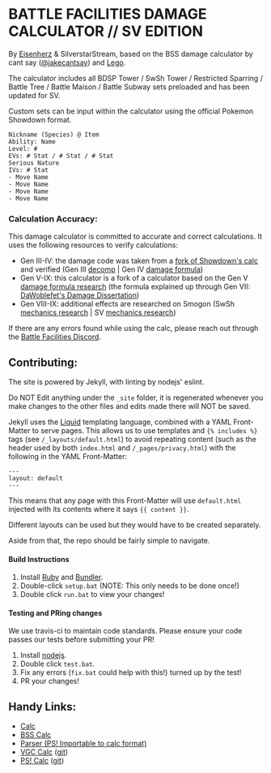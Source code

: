 # BATTLE FACILITIES DAMAGE CALCULATOR // SV EDITION

By [Eisenherz](https://www.smogon.com/forums/members/eisenherz.326390/) & SilverstarStream, based on the BSS damage calculator by cant say ([@jakecantsay](https://twitter.com/jakecantsay)) and [Lego](https://www.smogon.com/forums/members/188833/).

The calculator includes all BDSP Tower / SwSh Tower / Restricted Sparring / Battle Tree / Battle Maison / Battle Subway sets preloaded and has been updated for SV.

Custom sets can be input within the calculator using the official Pokemon Showdown format.

```
Nickname (Species) @ Item
Ability: Name
Level: #
EVs: # Stat / # Stat / # Stat
Serious Nature
IVs: # Stat
- Move Name
- Move Name
- Move Name
- Move Name
```

### Calculation Accuracy:
This damage calculator is committed to accurate and correct calculations. It uses the following resources to verify calculations:

* Gen III-IV: the damage code was taken from a [fork of Showdown's calc](https://github.com/turskain/turskain.github.io) and verified (Gen III [decomp](https://github.com/pret/pokeruby/blob/master/src/calculate_base_damage.c) | Gen IV [damage formula](https://www.smogon.com/dp/articles/damage_formula))
* Gen V-IX: this calculator is a fork of a calculator based on the Gen V [damage formula research](https://www.smogon.com/bw/articles/bw_complete_damage_formula) (the formula explained up through Gen VII: [DaWoblefet's Damage Dissertation](https://www.trainertower.com/dawoblefets-damage-dissertation/))
* Gen VIII-IX: additional effects are researched on Smogon (SwSh [mechanics research](https://www.smogon.com/forums/threads/sword-shield-battle-mechanics-research.3655528/) | SV [mechanics research](https://www.smogon.com/forums/threads/scarlet-violet-battle-mechanics-research.3709545/))

If there are any errors found while using the calc, please reach out through the [Battle Facilities Discord](https://discord.gg/8RMcwybe2t).

## Contributing:
The site is powered by Jekyll, with linting by nodejs' eslint.

Do NOT Edit anything under the ``_site`` folder, it is regenerated whenever you make changes to the other files and edits made there will NOT be saved.

Jekyll uses the [Liquid](https://shopify.github.io/liquid/) templating language, combined with a YAML Front-Matter to serve pages. This allows us to use templates and ``{% includes %}`` tags (see ``/_layouts/default.html``) to avoid repeating content (such as the header used by both ``index.html`` and ``/_pages/privacy.html``) with the following in the YAML Front-Matter:
```
---
layout: default
---
```
This means that any page with this Front-Matter will use ``default.html`` injected with its contents where it says ``{{ content }}``.

Different layouts can be used but they would have to be created separately.

Aside from that, the repo should be fairly simple to navigate.

#### Build Instructions
1. Install [Ruby](https://www.ruby-lang.org/en/) and [Bundler](https://bundler.io/).
2. Double-click ``setup.bat`` (NOTE: This only needs to be done once!)
3. Double click ``run.bat`` to view your changes!

#### Testing and PRing changes
We use travis-ci to maintain code standards. Please ensure your code passes our tests before submitting your PR!

1. Install [nodejs](https://nodejs.org/en/).
2. Double click ``test.bat``.
3. Fix any errors (``fix.bat`` could help with this!) turned up by the test!
4. PR your changes!

## Handy Links:

* [Calc](https://to-metrion.github.io)
* [BSS Calc](https://cantsay.github.io/sumo-bss-calc/)
* [Parser (PS! Importable to calc format)](https://legofigure11.github.io/custom-calc-parser/)
* [VGC Calc](https://jake-white.github.io/VGC-Damage-Calculator/) ([git](https://github.com/jake-white/VGC-Damage-Calculator))
* [PS! Calc](https://pokemonshowdown.com/damagecalc/) ([git](https://github.com/Zarel/honko-damagecalc))
